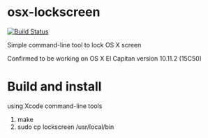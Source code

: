 # osx-lockscreen
[![Build Status](https://travis-ci.org/cdelacroix/osx-lockscreen.svg?branch=master)](https://travis-ci.org/cdelacroix/osx-lockscreen)

Simple command-line tool to lock OS X screen

Confirmed to be working on OS X El Capitan version 10.11.2 (15C50)

# Build and install
using Xcode command-line tools

1. make
1. sudo cp lockscreen /usr/local/bin
